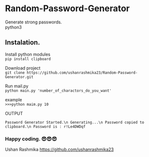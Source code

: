 # Random-Password-Generator
Generate strong passwords.<br>
python3
## Instalation.

Install python modules <br>
`pip install clipboard`

Download project <br>
`git clone https://github.com/ushanrashmika23/Random-Password-Generator.git`

Run mail.py <br>
`python main.py 'number_of_charactors_do_you_want'`

example <br>
`>>>python maim.py 10`

OUTPUT

`Password Generator Started.\n
Generating...\n
Password copied to clipboard.\n
Password is : r!Le4DWDqf `

### Happy coding. 😎😎😎
Ushan Rashmika
https://github.com/ushanrashmika23
